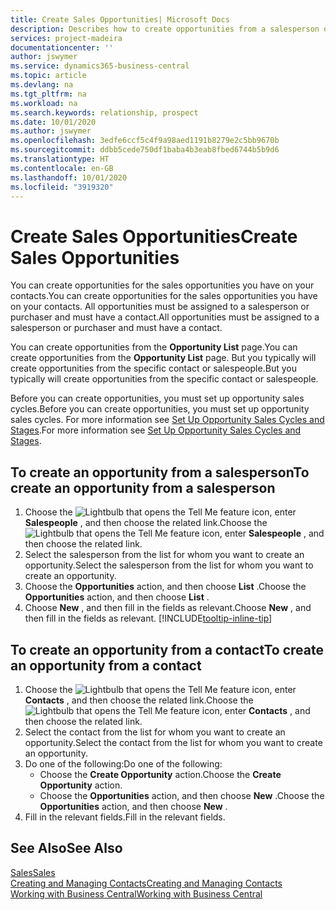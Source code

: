 ```yaml
---
title: Create Sales Opportunities| Microsoft Docs
description: Describes how to create opportunities from a salesperson or a contact in Business Central.
services: project-madeira
documentationcenter: ''
author: jswymer
ms.service: dynamics365-business-central
ms.topic: article
ms.devlang: na
ms.tgt_pltfrm: na
ms.workload: na
ms.search.keywords: relationship, prospect
ms.date: 10/01/2020
ms.author: jswymer
ms.openlocfilehash: 3edfe6ccf5c4f9a98aed1191b8279e2c5bb9670b
ms.sourcegitcommit: ddbb5cede750df1baba4b3eab8fbed6744b5b9d6
ms.translationtype: HT
ms.contentlocale: en-GB
ms.lasthandoff: 10/01/2020
ms.locfileid: "3919320"
---
```

# <a name="create-sales-opportunities"></a><span data-ttu-id="0ec7f-103">Create Sales Opportunities</span><span class="sxs-lookup"><span data-stu-id="0ec7f-103">Create Sales Opportunities</span></span>
<span data-ttu-id="0ec7f-104">You can create opportunities for the sales opportunities you have on your contacts.</span><span class="sxs-lookup"><span data-stu-id="0ec7f-104">You can create opportunities for the sales opportunities you have on your contacts.</span></span> <span data-ttu-id="0ec7f-105">All opportunities must be assigned to a salesperson or purchaser and must have a contact.</span><span class="sxs-lookup"><span data-stu-id="0ec7f-105">All opportunities must be assigned to a salesperson or purchaser and must have a contact.</span></span>

<span data-ttu-id="0ec7f-106">You can create opportunities from the **Opportunity List** page.</span><span class="sxs-lookup"><span data-stu-id="0ec7f-106">You can create opportunities from the **Opportunity List** page.</span></span> <span data-ttu-id="0ec7f-107">But you typically will create opportunities from the specific contact or salespeople.</span><span class="sxs-lookup"><span data-stu-id="0ec7f-107">But you typically will create opportunities from the specific contact or salespeople.</span></span>

<span data-ttu-id="0ec7f-108">Before you can create opportunities, you must set up opportunity sales cycles.</span><span class="sxs-lookup"><span data-stu-id="0ec7f-108">Before you can create opportunities, you must set up opportunity sales cycles.</span></span> <span data-ttu-id="0ec7f-109">For more information see [Set Up Opportunity Sales Cycles and Stages](marketing-how-setup-opportunity-sales-cycles-stages.md).</span><span class="sxs-lookup"><span data-stu-id="0ec7f-109">For more information see [Set Up Opportunity Sales Cycles and Stages](marketing-how-setup-opportunity-sales-cycles-stages.md).</span></span>

## <a name="to-create-an-opportunity-from-a-salesperson"></a><span data-ttu-id="0ec7f-110">To create an opportunity from a salesperson</span><span class="sxs-lookup"><span data-stu-id="0ec7f-110">To create an opportunity from a salesperson</span></span>
1. <span data-ttu-id="0ec7f-111">Choose the ![Lightbulb that opens the Tell Me feature](media/ui-search/search_small.png "Tell me what you want to do") icon, enter **Salespeople** , and then choose the related link.</span><span class="sxs-lookup"><span data-stu-id="0ec7f-111">Choose the ![Lightbulb that opens the Tell Me feature](media/ui-search/search_small.png "Tell me what you want to do") icon, enter **Salespeople** , and then choose the related link.</span></span>
2. <span data-ttu-id="0ec7f-112">Select the salesperson from the list for whom you want to create an opportunity.</span><span class="sxs-lookup"><span data-stu-id="0ec7f-112">Select the salesperson from the list for whom you want to create an opportunity.</span></span>
3. <span data-ttu-id="0ec7f-113">Choose the **Opportunities** action, and then choose **List** .</span><span class="sxs-lookup"><span data-stu-id="0ec7f-113">Choose the **Opportunities** action, and then choose **List** .</span></span>
4. <span data-ttu-id="0ec7f-114">Choose **New** , and then fill in the fields as relevant.</span><span class="sxs-lookup"><span data-stu-id="0ec7f-114">Choose **New** , and then fill in the fields as relevant.</span></span> [!INCLUDE[tooltip-inline-tip](includes/tooltip-inline-tip_md.md)]  



## <a name="to-create-an-opportunity-from-a-contact"></a><span data-ttu-id="0ec7f-115">To create an opportunity from a contact</span><span class="sxs-lookup"><span data-stu-id="0ec7f-115">To create an opportunity from a contact</span></span>
1. <span data-ttu-id="0ec7f-116">Choose the ![Lightbulb that opens the Tell Me feature](media/ui-search/search_small.png "Tell me what you want to do") icon, enter **Contacts** , and then choose the related link.</span><span class="sxs-lookup"><span data-stu-id="0ec7f-116">Choose the ![Lightbulb that opens the Tell Me feature](media/ui-search/search_small.png "Tell me what you want to do") icon, enter **Contacts** , and then choose the related link.</span></span>
2. <span data-ttu-id="0ec7f-117">Select the contact from the list for whom you want to create an opportunity.</span><span class="sxs-lookup"><span data-stu-id="0ec7f-117">Select the contact from the list for whom you want to create an opportunity.</span></span>
3. <span data-ttu-id="0ec7f-118">Do one of the following:</span><span class="sxs-lookup"><span data-stu-id="0ec7f-118">Do one of the following:</span></span>
   * <span data-ttu-id="0ec7f-119">Choose the **Create Opportunity** action.</span><span class="sxs-lookup"><span data-stu-id="0ec7f-119">Choose the **Create Opportunity** action.</span></span>
   * <span data-ttu-id="0ec7f-120">Choose the  **Opportunities** action, and then choose **New** .</span><span class="sxs-lookup"><span data-stu-id="0ec7f-120">Choose the  **Opportunities** action, and then choose **New** .</span></span>
4. <span data-ttu-id="0ec7f-121">Fill in the relevant fields.</span><span class="sxs-lookup"><span data-stu-id="0ec7f-121">Fill in the relevant fields.</span></span>

## <a name="see-also"></a><span data-ttu-id="0ec7f-122">See Also</span><span class="sxs-lookup"><span data-stu-id="0ec7f-122">See Also</span></span>
[<span data-ttu-id="0ec7f-123">Sales</span><span class="sxs-lookup"><span data-stu-id="0ec7f-123">Sales</span></span>](sales-manage-sales.md)  
[<span data-ttu-id="0ec7f-124">Creating and Managing Contacts</span><span class="sxs-lookup"><span data-stu-id="0ec7f-124">Creating and Managing Contacts</span></span>](marketing-contacts.md)  
[<span data-ttu-id="0ec7f-125">Working with Business Central</span><span class="sxs-lookup"><span data-stu-id="0ec7f-125">Working with Business Central</span></span>](ui-work-product.md)
